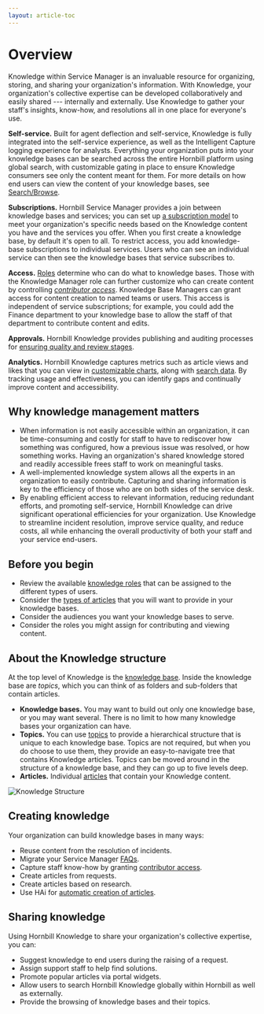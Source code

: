 ```yaml
---
layout: article-toc
---
```

# Overview
Knowledge within Service Manager is an invaluable resource for organizing, storing, and sharing your organization's information. With Knowledge, your organization's collective expertise can be developed collaboratively and easily shared --- internally and externally. Use Knowledge to gather your staff's insights, know-how, and resolutions all in one place for everyone's use.

**Self-service.** Built for agent deflection and self-service, Knowledge is fully integrated into the self-service experience, as well as the Intelligent Capture logging experience for analysts. Everything your organization puts into your knowledge bases can be searched across the entire Hornbill platform using global search, with customizable gating in place to ensure Knowledge consumers see only the content meant for them. For more details on how end users can view the content of your knowledge bases, see [Search/Browse](/search-and-browse).

**Subscriptions.** Hornbill Service Manager provides a join between knowledge bases and services; you can set up [a subscription model](/knowledge-bases/subscriptions) to meet your organization's specific needs based on the Knowledge content you have and the services you offer. When you first create a knowledge base, by default it's open to all. To restrict access, you add knowledge-base subscriptions to individual services. Users who can see an individual service can then see the knowledge bases that service subscribes to.

**Access.** [Roles](/servicemanager-config/setup/service-manager-roles#knowledge-roles) determine who can do what to knowledge bases. Those with the Knowledge Manager role can further customize who can create content by controlling [*contributor access*](/knowledge-bases/contributor-access). Knowledge Base Managers can grant access for content creation to named teams or users. This access is independent of service subscriptions; for example, you could add the Finance department to your knowledge base to allow the staff of that department to contribute content and edits.

**Approvals.** Hornbill Knowledge provides publishing and auditing processes for [ensuring quality and review stages](/knowledge-bases/activity-and-audit).

**Analytics.** Hornbill Knowledge captures metrics such as article views and likes that you can view in [customizable charts](/dashboard), along with [search data](/search-data). By tracking usage and effectiveness, you can identify gaps and continually improve content and accessibility.

## Why knowledge management matters
* When information is not easily accessible within an organization, it can be time-consuming and costly for staff to have to rediscover how something was configured, how a previous issue was resolved, or how something works. Having an organization's shared knowledge stored and readily accessible frees staff to work on meaningful tasks.
* A well-implemented knowledge system allows all the experts in an organization to easily contribute. Capturing and sharing information is key to the efficiency of those who are on both sides of the service desk.
* By enabling efficient access to relevant information, reducing redundant efforts, and promoting self-service, Hornbill Knowledge can drive significant operational efficiencies for your organization. Use Knowledge to streamline incident resolution, improve service quality, and reduce costs, all while enhancing the overall productivity of both your staff and your service end-users.

## Before you begin
* Review the available [knowledge roles](/servicemanager-config/setup/service-manager-roles#knowledge-roles) that can be assigned to the different types of users.
* Consider the [types of articles](/servicemanager-config/knowledge/article-types) that you will want to provide in your knowledge bases.
* Consider the audiences you want your knowledge bases to serve.
* Consider the roles you might assign for contributing and viewing content.

## About the Knowledge structure
At the top level of Knowledge is the [knowledge base](). Inside the knowledge base are *topics*, which you can think of as folders and sub-folders that contain articles.
* **Knowledge bases.** You may want to build out only one knowledge base, or you may want several. There is no limit to how many knowledge bases your organization can have.
* **Topics.** You can use [topics](/servicemanager-user-guide/knowledge/knowledge-bases/topic-structure) to provide a hierarchical structure that is unique to each knowledge base. Topics are not required, but when you do choose to use them, they provide an easy-to-navigate tree that contains Knowledge articles. Topics can be moved around in the structure of a knowledge base, and they can go up to five levels deep.
* **Articles.** Individual [articles](/servicemanager-user-guide/knowledge/knowledge-bases/articles) that contain your Knowledge content.

![Knowledge Structure](_books/servicemanager-user-guide/knowledge/images/knowledge-structure.png)

## Creating knowledge
Your organization can build knowledge bases in many ways:

* Reuse content from the resolution of incidents.
* Migrate your Service Manager [FAQs](/knowledge-bases/articles#moving-faqs-into-knowledge-bases).
* Capture staff know-how by granting [contributor access](/knowledge-bases/contributor-access).
* Create articles from requests.
* Create articles based on research.
* Use HAi for [automatic creation of articles](/hai/knowledge-generator).

## Sharing knowledge
Using Hornbill Knowledge to share your organization's collective expertise, you can:
* Suggest knowledge to end users during the raising of a request.
* Assign support staff to help find solutions.
* Promote popular articles via portal widgets.
* Allow users to search Hornbill Knowledge globally within Hornbill as well as externally.
* Provide the browsing of knowledge bases and their topics.
